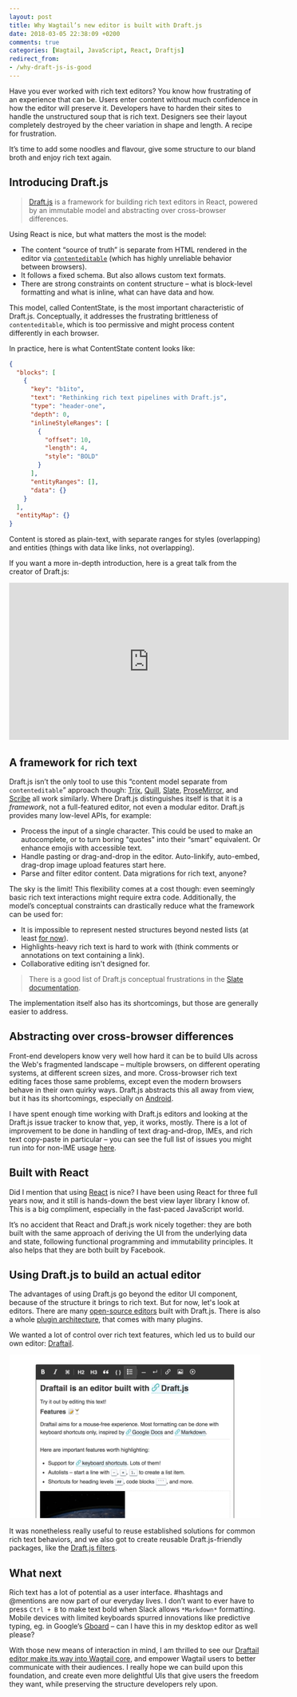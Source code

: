 ```yaml
---
layout: post
title: Why Wagtail’s new editor is built with Draft.js
date: 2018-03-05 22:38:09 +0200
comments: true
categories: [Wagtail, JavaScript, React, Draftjs]
redirect_from:
- /why-draft-js-is-good
---
```


Have you ever worked with rich text editors? You know how frustrating of an experience that can be. Users enter content without much confidence in how the editor will preserve it. Developers have to harden their sites to handle the unstructured soup that is rich text. Designers see their layout completely destroyed by the cheer variation in shape and length. A recipe for frustration.

It’s time to add some noodles and flavour, give some structure to our bland broth and enjoy rich text again.

<!-- more -->

## Introducing Draft.js

> [Draft.js](https://draftjs.org/) is a framework for building rich text editors in React, powered by an immutable model and abstracting over cross-browser differences.

Using React is nice, but what matters the most is the model:

* The content “source of truth” is separate from HTML rendered in the editor via [`contenteditable`](https://developer.mozilla.org/en-US/docs/Web/Guide/HTML/Editable_content) (which has highly unreliable behavior between browsers).
* It follows a fixed schema. But also allows custom text formats.
* There are strong constraints on content structure – what is block-level formatting and what is inline, what can have data and how.

This model, called ContentState, is the most important characteristic of Draft.js. Conceptually, it addresses the frustrating brittleness of `contenteditable`, which is too permissive and might process content differently in each browser.

In practice, here is what ContentState content looks like:

```json
{
  "blocks": [
    {
      "key": "b1ito",
      "text": "Rethinking rich text pipelines with Draft.js",
      "type": "header-one",
      "depth": 0,
      "inlineStyleRanges": [
        {
          "offset": 10,
          "length": 4,
          "style": "BOLD"
        }
      ],
      "entityRanges": [],
      "data": {}
    }
  ],
  "entityMap": {}
}
```

Content is stored as plain-text, with separate ranges for styles (overlapping) and entities (things with data like links, not overlapping).

If you want a more in-depth introduction, here is a great talk from the creator of Draft.js:

<iframe width="560" height="315" src="https://www.youtube.com/embed/feUYwoLhE_4?rel=0" frameborder="0" allow="autoplay; encrypted-media" allowfullscreen></iframe>

## A framework for rich text

Draft.js isn’t the only tool to use this “content model separate from `contenteditable`” approach though: [Trix](https://trix-editor.org/), [Quill](https://quilljs.com/), [Slate](https://github.com/ianstormtaylor/slate), [ProseMirror](https://prosemirror.net/), and [Scribe](https://github.com/guardian/scribe) all work similarly. Where Draft.js distinguishes itself is that it is a _framework_, not a full-featured editor, not even a modular editor. Draft.js provides many low-level APIs, for example:

* Process the input of a single character. This could be used to make an autocomplete, or to turn boring "quotes" into their “smart” equivalent. Or enhance emojis with accessible text.
* Handle pasting or drag-and-drop in the editor. Auto-linkify, auto-embed, drag-drop image upload features start here.
* Parse and filter editor content. Data migrations for rich text, anyone?

The sky is the limit! This flexibility comes at a cost though: even seemingly basic rich text interactions might require extra code. Additionally, the model’s conceptual constraints can drastically reduce what the framework can be used for:

* It is impossible to represent nested structures beyond nested lists (at least [for now](https://github.com/facebook/draft-js/pull/388)).
* Highlights-heavy rich text is hard to work with (think comments or annotations on text containing a link).
* Collaborative editing isn't designed for.

> There is a good list of Draft.js conceptual frustrations in the [Slate documentation](https://github.com/ianstormtaylor/slate#why).

The implementation itself also has its shortcomings, but those are generally easier to address.

## Abstracting over cross-browser differences

Front-end developers know very well how hard it can be to build UIs across the Web's fragmented landscape – multiple browsers, on different operating systems, at different screen sizes, and more. Cross-browser rich text editing faces those same problems, except even the modern browsers behave in their own quirky ways. Draft.js abstracts this all away from view, but it has its shortcomings, especially on [Android](https://github.com/facebook/draft-js/issues/1077).

I have spent enough time working with Draft.js editors and looking at the Draft.js issue tracker to know that, yep, it works, mostly. There is a lot of improvement to be done in handling of text drag-and-drop, IMEs, and rich text copy-paste in particular – you can see the full list of issues you might run into for non-IME usage [here](https://github.com/springload/draftail/issues/138).

## Built with React

Did I mention that using [React](https://reactjs.org/) is nice? I have been using React for three full years now, and it still is hands-down the best view layer library I know of. This is a big compliment, especially in the fast-paced JavaScript world.

It’s no accident that React and Draft.js work nicely together: they are both built with the same approach of deriving the UI from the underlying data and state, following functional programming and immutability principles. It also helps that they are both built by Facebook.

## Using Draft.js to build an actual editor

The advantages of using Draft.js go beyond the editor UI component, because of the structure it brings to rich text. But for now, let's look at editors. There are many [open-source editors](https://github.com/nikgraf/awesome-draft-js#standalone-editors-built-on-draftjs) built with Draft.js. There is also a whole [plugin architecture](https://github.com/draft-js-plugins/draft-js-plugins), that comes with many plugins.

We wanted a lot of control over rich text features, which led us to build our own editor: [Draftail](https://github.com/springload/draftail/).

[![Screenshot of Draftail, with the toolbar, and some example content](/images/draftail-intro.png)](https://github.com/springload/draftail)

It was nonetheless really useful to reuse established solutions for common rich text behaviors, and we also got to create reusable Draft.js-friendly packages, like the [Draft.js filters](https://github.com/thibaudcolas/draftjs-filters).

## What next

Rich text has a lot of potential as a user interface. #hashtags and @mentions are now part of our everyday lives. I don’t want to ever have to press `Ctrl + B` to make text bold when Slack allows `*Markdown*` formatting. Mobile devices with limited keyboards spurred innovations like predictive typing, eg. in Google’s [Gboard](https://en.wikipedia.org/wiki/Gboard) – can I have this in my desktop editor as well please?

With those new means of interaction in mind, I am thrilled to see our [Draftail editor make its way into Wagtail core](https://wagtail.io/blog/wagtail-2/), and empower Wagtail users to better communicate with their audiences. I really hope we can build upon this foundation, and create even more delightful UIs that give users the freedom they want, while preserving the structure developers rely upon.
